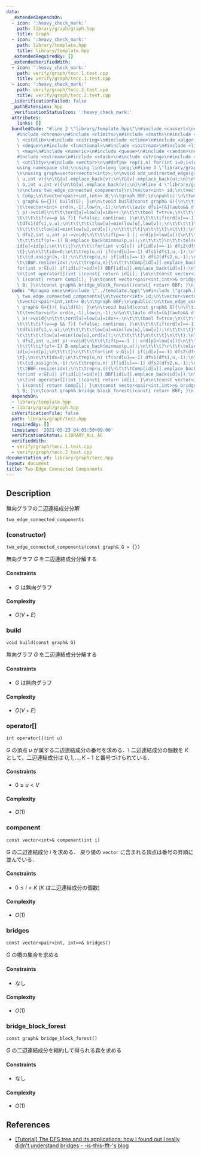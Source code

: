 ```yaml
---
data:
  _extendedDependsOn:
  - icon: ':heavy_check_mark:'
    path: library/graph/graph.hpp
    title: Graph
  - icon: ':heavy_check_mark:'
    path: library/template.hpp
    title: library/template.hpp
  _extendedRequiredBy: []
  _extendedVerifiedWith:
  - icon: ':heavy_check_mark:'
    path: verify/graph/tecc.1.test.cpp
    title: verify/graph/tecc.1.test.cpp
  - icon: ':heavy_check_mark:'
    path: verify/graph/tecc.2.test.cpp
    title: verify/graph/tecc.2.test.cpp
  _isVerificationFailed: false
  _pathExtension: hpp
  _verificationStatusIcon: ':heavy_check_mark:'
  attributes:
    links: []
  bundledCode: "#line 2 \"library/template.hpp\"\n#include <cassert>\n#include <cctype>\n\
    #include <chrono>\n#include <climits>\n#include <cmath>\n#include <cstdio>\n#include\
    \ <cstdlib>\n#include <cstring>\n#include <ctime>\n#include <algorithm>\n#include\
    \ <deque>\n#include <functional>\n#include <iostream>\n#include <limits>\n#include\
    \ <map>\n#include <numeric>\n#include <queue>\n#include <random>\n#include <set>\n\
    #include <sstream>\n#include <stack>\n#include <string>\n#include <tuple>\n#include\
    \ <utility>\n#include <vector>\n\n#define rep(i,n) for(int i=0;i<(n);i++)\n\n\
    using namespace std;\nusing lint=long long;\n#line 3 \"library/graph/graph.hpp\"\
    \n\nusing graph=vector<vector<int>>;\n\nvoid add_undirected_edge(graph& G,int\
    \ u,int v){\n\tG[u].emplace_back(v);\n\tG[v].emplace_back(u);\n}\n\nvoid add_directed_edge(graph&\
    \ G,int u,int v){\n\tG[u].emplace_back(v);\n}\n#line 4 \"library/graph/tecc.hpp\"\
    \n\nclass two_edge_connected_components{\n\tvector<int> id;\n\tvector<vector<int>>\
    \ Comp;\n\tvector<pair<int,int>> B;\n\tgraph BBF;\n\npublic:\n\ttwo_edge_connected_components(const\
    \ graph& G={}){ build(G); }\n\n\tvoid build(const graph& G){\n\t\tint n=G.size(),idx;\n\
    \t\tvector<int> ord(n,-1),low(n,-1);\n\n\t\tauto dfs1=[&](auto&& dfs1,int u,int\
    \ p)->void{\n\t\t\tord[u]=low[u]=idx++;\n\t\t\tbool f=true;\n\t\t\tfor(int v:G[u]){\n\
    \t\t\t\tif(v==p && f){ f=false; continue; }\n\t\t\t\tif(ord[v]==-1){\n\t\t\t\t\
    \tdfs1(dfs1,v,u);\n\t\t\t\t\tlow[u]=min(low[u],low[v]);\n\t\t\t\t}\n\t\t\t\telse{\n\
    \t\t\t\t\tlow[u]=min(low[u],ord[v]);\n\t\t\t\t}\n\t\t\t}\n\t\t};\n\n\t\tauto dfs2=[&](auto&&\
    \ dfs2,int u,int p)->void{\n\t\t\tif(p==-1 || ord[p]<low[u]){\n\t\t\t\tid[u]=idx++;\n\
    \t\t\t\tif(p!=-1) B.emplace_back(minmax(p,u));\n\t\t\t}\n\t\t\telse{\n\t\t\t\t\
    id[u]=id[p];\n\t\t\t}\n\t\t\tfor(int v:G[u]) if(id[v]==-1) dfs2(dfs2,v,u);\n\t\
    \t};\n\n\t\tidx=0;\n\t\trep(u,n) if(ord[u]==-1) dfs1(dfs1,u,-1);\n\n\t\tidx=0;\n\
    \t\tid.assign(n,-1);\n\t\trep(u,n) if(id[u]==-1) dfs2(dfs2,u,-1);\n\n\t\tComp.resize(idx);\n\
    \t\tBBF.resize(idx);\n\t\trep(u,n){\n\t\t\tComp[id[u]].emplace_back(u);\n\t\t\t\
    for(int v:G[u]) if(id[u]!=id[v]) BBF[id[u]].emplace_back(id[v]);\n\t\t}\n\t}\n\
    \n\tint operator[](int i)const{ return id[i]; }\n\n\tconst vector<int>& component(int\
    \ i)const{ return Comp[i]; }\n\tconst vector<pair<int,int>>& bridges()const{ return\
    \ B; }\n\tconst graph& bridge_block_forest()const{ return BBF; }\n};\n"
  code: "#pragma once\n#include \"../template.hpp\"\n#include \"graph.hpp\"\n\nclass\
    \ two_edge_connected_components{\n\tvector<int> id;\n\tvector<vector<int>> Comp;\n\
    \tvector<pair<int,int>> B;\n\tgraph BBF;\n\npublic:\n\ttwo_edge_connected_components(const\
    \ graph& G={}){ build(G); }\n\n\tvoid build(const graph& G){\n\t\tint n=G.size(),idx;\n\
    \t\tvector<int> ord(n,-1),low(n,-1);\n\n\t\tauto dfs1=[&](auto&& dfs1,int u,int\
    \ p)->void{\n\t\t\tord[u]=low[u]=idx++;\n\t\t\tbool f=true;\n\t\t\tfor(int v:G[u]){\n\
    \t\t\t\tif(v==p && f){ f=false; continue; }\n\t\t\t\tif(ord[v]==-1){\n\t\t\t\t\
    \tdfs1(dfs1,v,u);\n\t\t\t\t\tlow[u]=min(low[u],low[v]);\n\t\t\t\t}\n\t\t\t\telse{\n\
    \t\t\t\t\tlow[u]=min(low[u],ord[v]);\n\t\t\t\t}\n\t\t\t}\n\t\t};\n\n\t\tauto dfs2=[&](auto&&\
    \ dfs2,int u,int p)->void{\n\t\t\tif(p==-1 || ord[p]<low[u]){\n\t\t\t\tid[u]=idx++;\n\
    \t\t\t\tif(p!=-1) B.emplace_back(minmax(p,u));\n\t\t\t}\n\t\t\telse{\n\t\t\t\t\
    id[u]=id[p];\n\t\t\t}\n\t\t\tfor(int v:G[u]) if(id[v]==-1) dfs2(dfs2,v,u);\n\t\
    \t};\n\n\t\tidx=0;\n\t\trep(u,n) if(ord[u]==-1) dfs1(dfs1,u,-1);\n\n\t\tidx=0;\n\
    \t\tid.assign(n,-1);\n\t\trep(u,n) if(id[u]==-1) dfs2(dfs2,u,-1);\n\n\t\tComp.resize(idx);\n\
    \t\tBBF.resize(idx);\n\t\trep(u,n){\n\t\t\tComp[id[u]].emplace_back(u);\n\t\t\t\
    for(int v:G[u]) if(id[u]!=id[v]) BBF[id[u]].emplace_back(id[v]);\n\t\t}\n\t}\n\
    \n\tint operator[](int i)const{ return id[i]; }\n\n\tconst vector<int>& component(int\
    \ i)const{ return Comp[i]; }\n\tconst vector<pair<int,int>>& bridges()const{ return\
    \ B; }\n\tconst graph& bridge_block_forest()const{ return BBF; }\n};\n"
  dependsOn:
  - library/template.hpp
  - library/graph/graph.hpp
  isVerificationFile: false
  path: library/graph/tecc.hpp
  requiredBy: []
  timestamp: '2021-05-23 04:03:50+09:00'
  verificationStatus: LIBRARY_ALL_AC
  verifiedWith:
  - verify/graph/tecc.1.test.cpp
  - verify/graph/tecc.2.test.cpp
documentation_of: library/graph/tecc.hpp
layout: document
title: Two-Edge Connected Components
---
```


## Description
無向グラフの二辺連結成分分解
```
two_edge_connected_components
```

### (constructor)
```
two_edge_connected_components(const graph& G = {})
```
無向グラフ $G$ を二辺連結成分分解する

#### Constraints
- $G$ は無向グラフ

#### Complexity
- $O(V+E)$

### build
```
void build(const graph& G)
```
無向グラフ $G$ を二辺連結成分分解する

#### Constraints
- $G$ は無向グラフ

#### Complexity
- $O(V+E)$

### operator[]
```
int operator[](int u)
```
$G$ の頂点 $u$ が属する二辺連結成分の番号を求める．\\
二辺連結成分の個数を $K$ として，二辺連結成分は $0,1,\ldots,K-1$ と番号づけられている．

#### Constraints
- $0\le u\lt V$

#### Complexity
- $O(1)$

### component
```
const vector<int>& component(int i)
```
$G$ の二辺連結成分 $i$ を求める．
戻り値の ``vector`` に含まれる頂点は番号の昇順に並んでいる．

#### Constraints
- $0\le i\lt K$ ($K$ は二辺連結成分の個数)

#### Complexity
- $O(1)$

### bridges
```
const vector<pair<int, int>>& bridges()
```
$G$ の橋の集合を求める

#### Constraints
- なし

#### Complexity
- $O(1)$

### bridge_block_forest
```
const graph& bridge_block_forest()
```
$G$ の二辺連結成分を縮約して得られる森を求める

#### Constraints
- なし

#### Complexity
- $O(1)$

## References
- [[Tutorial] The DFS tree and its applications: how I found out I really didn't understand bridges - -is-this-fft-'s blog](https://codeforces.com/blog/entry/68138)
